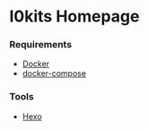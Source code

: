 # I0kits Homepage

### Requirements
* [Docker](https://www.docker.com/)
* [docker-compose](https://github.com/docker/compose/releases)


### Tools
* [Hexo](https://hexo.io/)
